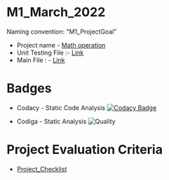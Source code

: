 # M1_March_2022
Naming convention: "M1_ProjectGoal"
- Project name - [Math operation](https://github.com/DARSHANA1812/M1-Mathop_2022-Final/tree/main/3_Implementation)
- Unit Testing File :- [Link](https://github.com/DARSHANA1812/M1-Mathop_2022-Final/tree/main/3_Implementation/u)
- Main File : - [Link](https://github.com/DARSHANA1812/M1-Mathop_2022-Final/tree/main/3_Implementation/ve)




# Badges
* Codacy - Static Code Analysis
[![Codacy Badge](https://app.codacy.com/project/badge/Grade/b258b90529834e13be4eaa38b5c96d60)](https://www.codacy.com/gh/Bharathgopal/M1_March_2022/dashboard?utm_source=github.com&amp;utm_medium=referral&amp;utm_content=Bharathgopal/M1_March_2022&amp;utm_campaign=Badge_Grade)

* Codiga - Static Analysis
![Quality](https://api.codiga.io/project/32077/score/svg)


# Project Evaluation Criteria
* [Project_Checklist](http://3.109.26.255/courses/2022/stepin_cprogramming_batch1/course_materials)
